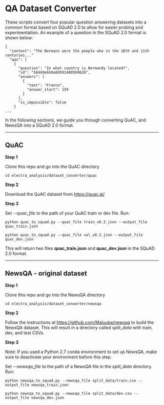 # QA Dataset Converter

These scripts convert four popular question answering datasets into a common format based on SQuAD 2.0 to allow for easier probing and experimentation. An example of a question in the SQuAD 2.0 format is shown below:
  
```
{
  "context": "The Normans were the people who in the 10th and 11th centuries..."
  "qas": [
    {
      "question": "In what country is Normandy located?",
      "id": "56ddde6b9a695914005b9628",
      "answers": [
        {
          "text": "France",
          "answer_start": 159
        }
      ],
      "is_impossible": false
    }
...
```

In the following sections, we guide you through converting  QuAC, and NewsQA into a SQuAD 2.0 format.

---
## QuAC

**Step 1**

Clone this repo and go into the QuAC directory

```
cd electra_analysis/dataset_converter/quac
```

**Step 2**

Download the QuAC dataset from https://quac.ai/

**Step 3**

Set *--quac_file* to the path of your QuAC train or dev file. Run:

```
python quac_to_squad.py --quac_file train_v0.2.json --output_file quac_train.json

python quac_to_squad.py --quac_file val_v0.2.json --output_file quac_dev.json
```

This will return two files **quac_train.json** and **quac_dev.json** in the SQuAD 2.0 format.

---
## NewsQA - original dataset

**Step 1**

Clone this repo and go into the NewsQA directory

```
cd electra_analysis/dataset_converter/newsqa
```

**Step 2**

Follow the instructions at https://github.com/Maluuba/newsqa to build the NewsQA dataset. This will result in a directory called *split_data* with train, dev, and test CSVs.

**Step 3**

Note: If you used a Python 2.7 conda environment to set up NewsQA, make sure to deactivate your environment before this step.

Set *--newsqa_file* to the path of a NewsQA file in the *split_data* directory. Run:

```
python newsqa_to_squad.py --newsqa_file split_data/train.csv --output_file newsqa_train.json

python newsqa_to_squad.py --newsqa_file split_data/dev.csv --output_file newsqa_dev.json
```

